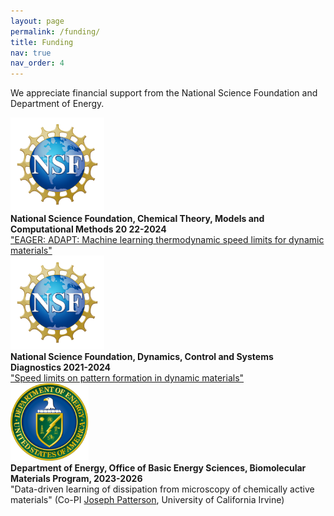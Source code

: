```yaml
---
layout: page
permalink: /funding/
title: Funding
nav: true
nav_order: 4
---
```


We appreciate financial support from the National Science Foundation and Department of Energy.

  <div class="row justify-content-sm-center">
    <div class="col-sm-4 mt-3 mt-md-0">
      <img src="../assets/img/NSF_Official_logo_High_Res_1200ppi.png" alt="" width="150">
    </div>
    <div class="col-sm-8 mt-3 mt-md-0">
      <b>National Science Foundation, Chemical Theory, Models and Computational Methods
20  22-2024</b>
      <br>
          <a href="https://www.nsf.gov/awardsearch/showAward?AWD_ID=2231469&HistoricalAwards=false">"EAGER: ADAPT: Machine learning thermodynamic speed limits for dynamic materials"</a>
    </div>
  </div>

  <div class="row justify-content-sm-center">
    <div class="col-sm-4 mt-3 mt-md-0">
      <img src="../assets/img/NSF_Official_logo_High_Res_1200ppi.png" alt="" width="150">
    </div>
    <div class="col-sm-8 mt-3 mt-md-0">
        <b>National Science Foundation, Dynamics, Control and Systems Diagnostics
2021-2024</b>
        <br>
        <a href="https://www.nsf.gov/awardsearch/showAward?AWD_ID=2124510&HistoricalAwards=false">"Speed limits on pattern formation in dynamic materials"</a>
    </div>
  </div>

  <div class="row justify-content-sm-center">
    <div class="col-sm-4 mt-3 mt-md-0">
      <img src="../assets/img/DOE_Logo_Color-Seal_White-Text_2893x719.png" alt="" width="125">
    </div>
    <div class="col-sm-8 mt-3 mt-md-0">
    <b>Department of Energy, Office of Basic Energy Sciences, Biomolecular Materials Program,
2023-2026</b>
        <br>
        "Data-driven learning of dissipation from microscopy of chemically active materials" (Co-PI <a href="https://www.thepattersonlab.com/the-team">Joseph Patterson</a>, University of California Irvine)
    </div>
  </div>
